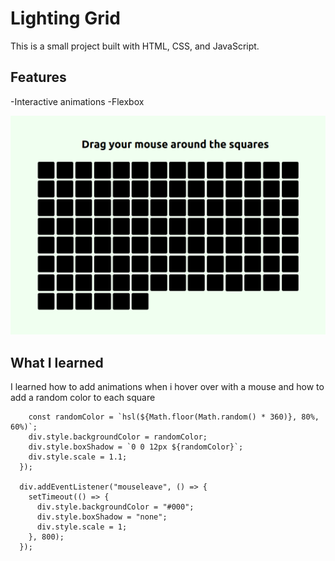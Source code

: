 # Lighting Grid

This is a small project built with HTML, CSS, and JavaScript.

## Features

-Interactive animations
-Flexbox

![Lighting Grid](lightingGrid.png)

## What I learned

I learned how to add animations when i hover over with a mouse and how to add a random color to each square

```div.addEventListener("mouseenter", () => {
    const randomColor = `hsl(${Math.floor(Math.random() * 360)}, 80%, 60%)`;
    div.style.backgroundColor = randomColor;
    div.style.boxShadow = `0 0 12px ${randomColor}`;
    div.style.scale = 1.1;
  });

  div.addEventListener("mouseleave", () => {
    setTimeout(() => {
      div.style.backgroundColor = "#000";
      div.style.boxShadow = "none";
      div.style.scale = 1;
    }, 800);
  });
```
